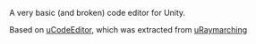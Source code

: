 A very basic (and broken) code editor for Unity.

Based on [uCodeEditor](https://github.com/kevinw/uCodeEditor), which was extracted from [uRaymarching](https://github.com/hecomi/uRaymarching/)
